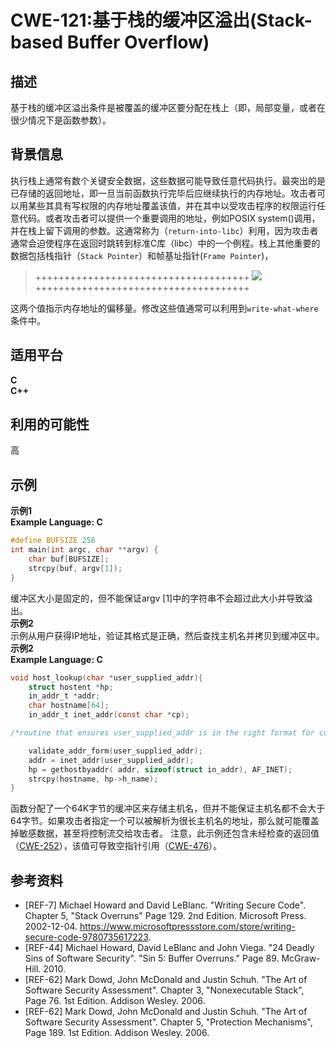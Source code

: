 # CWE-121:基于栈的缓冲区溢出(Stack-based Buffer Overflow)
## 描述
基于栈的缓冲区溢出条件是被覆盖的缓冲区要分配在栈上（即，局部变量，或者在很少情况下是函数参数）。
## 背景信息
执行栈上通常有数个关键安全数据，这些数据可能导致任意代码执行。最突出的是已存储的返回地址，即一旦当前函数执行完毕后应继续执行的内存地址。攻击者可以用某些其具有写权限的内存地址覆盖该值，并在其中以受攻击程序的权限运行任意代码。或者攻击者可以提供一个重要调用的地址，例如POSIX system()调用，并在栈上留下调用的参数。这通常称为（``return-into-libc``）利用，因为攻击者通常会迫使程序在返回时跳转到标准C库（libc）中的一个例程。栈上其他重要的数据包括栈指针（``Stack Pointer``）和帧基址指针(``Frame Pointer``)，
> +++++++++++++++++++++++++++++++++++++
> ![](https://upload.wikimedia.org/wikipedia/commons/thumb/d/d3/Call_stack_layout.svg/1024px-Call_stack_layout.svg.png)
> +++++++++++++++++++++++++++++++++++++

这两个值指示内存地址的偏移量。修改这些值通常可以利用到```write-what-where```条件中。
## 适用平台
**C**  
**C++**
## 利用的可能性
高
## 示例
**示例1**  
**Example Language: C**
```C
#define BUFSIZE 256
int main(int argc, char **argv) {
    char buf[BUFSIZE];
    strcpy(buf, argv[1]);
}
```  
缓冲区大小是固定的，但不能保证argv [1]中的字符串不会超过此大小并导致溢出。  
**示例2**  
示例从用户获得IP地址，验证其格式是正确，然后查找主机名并拷贝到缓冲区中。
**示例2**  
**Example Language: C**
```C
void host_lookup(char *user_supplied_addr){
    struct hostent *hp;
    in_addr_t *addr;
    char hostname[64];
    in_addr_t inet_addr(const char *cp);

/*routine that ensures user_supplied_addr is in the right format for conversion */ 

    validate_addr_form(user_supplied_addr);
    addr = inet_addr(user_supplied_addr);
    hp = gethostbyaddr( addr, sizeof(struct in_addr), AF_INET);
    strcpy(hostname, hp->h_name);
}
```
函数分配了一个64K字节的缓冲区来存储主机名，但并不能保证主机名都不会大于64字节。如果攻击者指定一个可以被解析为很长主机名的地址，那么就可能覆盖掉敏感数据，甚至将控制流交给攻击者。
注意，此示例还包含未经检查的返回值（[CWE-252]()），该值可导致空指针引用（[CWE-476]()）。
## 参考资料

* [REF-7] Michael Howard and David LeBlanc. "Writing Secure Code". Chapter 5, "Stack Overruns" Page 129. 2nd Edition. Microsoft Press. 2002-12-04. <https://www.microsoftpressstore.com/store/writing-secure-code-9780735617223>.
* [REF-44] Michael Howard, David LeBlanc and John Viega. "24 Deadly Sins of Software Security". "Sin 5: Buffer Overruns." Page 89. McGraw-Hill. 2010.
* [REF-62] Mark Dowd, John McDonald and Justin Schuh. "The Art of Software Security Assessment". Chapter 3, "Nonexecutable Stack", Page 76. 1st Edition. Addison Wesley. 2006.
* [REF-62] Mark Dowd, John McDonald and Justin Schuh. "The Art of Software Security Assessment". Chapter 5, "Protection Mechanisms", Page 189. 1st Edition. Addison Wesley. 2006.


